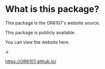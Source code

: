 # What is this package?

This package is the OR6107's website source.

This package is publicly available.

You can view the website here.

↓

https://OR6107.github.io/
